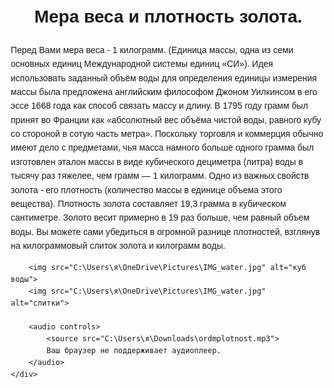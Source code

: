 <!DOCTYPE html>
<html lang="ru">
<head>
    <meta charset="UTF-8">
    <meta name="viewport" content="width=device-width, initial-scale=1.0">
    <title>Мера веса - 1 килограмм</title>
    <style>
        body {
            font-family: Arial, sans-serif;
            margin: 20px;
            line-height: 1.6;
        }
        .content {
            max-width: 800px;
            margin: 0 auto;
        }
        h1 {
            text-align: center;
        }
        img {
            display: block;
            margin: 10px auto;
            max-width: 100%;
        }
        audio {
            display: block;
            margin: 20px auto;
        }
    </style>
</head>
<body>
    <div class="content">
        <h1>Мера веса и плотность золота.</h1>
        <p>Перед Вами мера веса - 1 килограмм. (Единица массы, одна из семи основных единиц Международной системы единиц «СИ»).
            Идея использовать заданный объём воды для определения единицы измерения массы была предложена английским философом Джоном Уилкинсом в его эссе 1668 года как способ связать массу и длину.
            В 1795 году грамм был принят во Франции как «абсолютный вес объёма чистой воды, равного кубу со стороной в сотую часть метра».  Поскольку торговля и коммерция обычно имеют дело с предметами, чья масса намного больше одного грамма был изготовлен эталон массы в виде кубического дециметра (литра) воды в тысячу раз тяжелее, чем грамм — 1 килограмм.
            Одно из важных свойств золота - его плотность (количество массы в единице объема этого вещества). Плотность золота составляет 19,3 грамма в кубическом сантиметре. Золото весит примерно в 19 раз больше, чем равный объем воды.
            Вы можете сами убедиться в огромной разнице плотностей, взглянув на килограммовый слиток золота и килограмм воды.</p>
        
        <img src="C:\Users\я\OneDrive\Pictures\IMG_water.jpg" alt="куб воды">
        <img src="C:\Users\я\OneDrive\Pictures\IMG_water.jpg" alt="слитки">
        
        <audio controls>
            <source src="C:\Users\я\Downloads\ordmplotnost.mp3">
            Ваш браузер не поддерживает аудиоплеер.
        </audio>
    </div>
</body>
</html>
